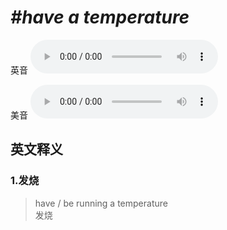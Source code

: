# ***\#have a temperature*** 
英音
<audio src="./media/have a temperature1.aac" controls="controls"></audio>

美音
<audio src="./media/have a temperature2.aac" controls="controls"></audio>



  

英文释义
---
### 1.**发烧**  

 > have / be running a temperature  
 > 发烧    


